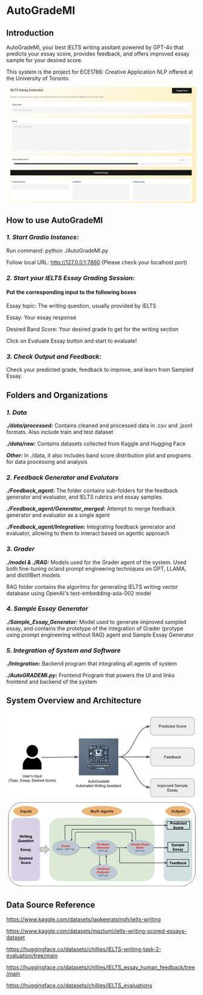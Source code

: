 # AutoGradeMI 
## Introduction
AutoGradeMI, your best IELTS writing assitant powered by GPT-4o that predicts your essay score, provides feedback, and offers improved essay sample for your desired score.

This system is the project for ECE1786: Creative Application NLP offered at the University of Toronto.

![alt text](image.png)

## How to use AutoGradeMI
### ***1. Start Gradio Instance:***
Run command: python ./AutoGradeMI.py

Follow local URL: http://127.0.0.1:7860 (Please check your localhost port)


### ***2. Start your IELTS Essay Grading Session:*** 
#### Put the corresponding input to the following boxes
Essay topic: The writing question, usually provided by IELTS

Essay: Your essay response

Desired Band Score: Your desired grade to get for the writing section

Click on Evaluate Essay button and start to evaluate!


### ***3. Check Output and Feedback:*** 
Check your predicted grade, feedback to improve, and learn from Sampled Essay.

## Folders and Organizations
### ***1. Data***
***./data/processed:*** Contains cleaned and processed data in .csv and .jsonl formats. Also include train and test dataset

***./data/raw:*** Contains datasets collected from Kaggle and Hugging Face

***Other:*** In ./data, it also includes band score distribution plot and programs for data processing and analysis

### ***2. Feedback Generator and Evalutors***
***./Feedback_agent:*** The folder contains sub-folders for the feedback generator and evaluator, and IELTS rubrics and essay samples. 

***./Feedback_agent/Generator_merged:*** Attempt to merge feedback generator and evaluator as a single agent

***./Feedback_agent/Integration:*** Integrating feedback generator and evaluator, allowing to them to interact based on agentic approach

### ***3. Grader***
***./model & ./RAG:*** Models used for the Grader agent of the system. Used both fine-tuning or/and prompt engineering techniques on GPT, LLAMA, and distillBert models

RAG folder contains the algoritms for generating IELTS writing vector database using OpenAI's text-embedding-ada-002 model

### ***4. Sample Essay Generator***
***./Sample_Essay_Generator:*** Model used to generate improved sampled essay, and contains the prototype of the integration of Grader (protype using prompt engineering without RAG) agent and Sample Essay Generator

### ***5. Integration of System and Software***
***./Integration:*** Backend program that integrating all agents of system

***./AutoGRADEMI.py:*** Frontend Program that powers the UI and links frontend and backend of the system

## System Overview and Architecture
![alt text](image-2.png)
![alt text](image-1.png)


## Data Source Reference
https://www.kaggle.com/datasets/japkeeratsingh/ielts-writing

https://www.kaggle.com/datasets/mazlumi/ielts-writing-scored-essays-dataset

https://huggingface.co/datasets/chillies/IELTS-writing-task-2-evaluation/tree/main

https://huggingface.co/datasets/chillies/IELTS_essay_human_feedback/tree/main

https://huggingface.co/datasets/chillies/IELTS_evaluations









